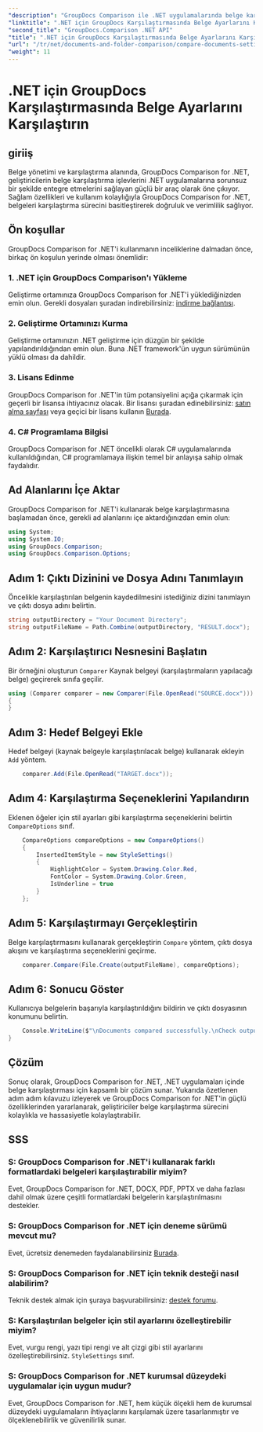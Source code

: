 ```yaml
---
"description": "GroupDocs Comparison ile .NET uygulamalarında belge karşılaştırmasını kolaylaştırın. Gelişmiş özelliklerle belgeleri zahmetsizce karşılaştırın."
"linktitle": ".NET için GroupDocs Karşılaştırmasında Belge Ayarlarını Karşılaştırın"
"second_title": "GroupDocs.Comparison .NET API"
"title": ".NET için GroupDocs Karşılaştırmasında Belge Ayarlarını Karşılaştırın"
"url": "/tr/net/documents-and-folder-comparison/compare-documents-settings-dotnet/"
"weight": 11
---
```


# .NET için GroupDocs Karşılaştırmasında Belge Ayarlarını Karşılaştırın

## giriiş
Belge yönetimi ve karşılaştırma alanında, GroupDocs Comparison for .NET, geliştiricilerin belge karşılaştırma işlevlerini .NET uygulamalarına sorunsuz bir şekilde entegre etmelerini sağlayan güçlü bir araç olarak öne çıkıyor. Sağlam özellikleri ve kullanım kolaylığıyla GroupDocs Comparison for .NET, belgeleri karşılaştırma sürecini basitleştirerek doğruluk ve verimlilik sağlıyor.
## Ön koşullar
GroupDocs Comparison for .NET'i kullanmanın inceliklerine dalmadan önce, birkaç ön koşulun yerinde olması önemlidir:
### 1. .NET için GroupDocs Comparison'ı Yükleme
Geliştirme ortamınıza GroupDocs Comparison for .NET'i yüklediğinizden emin olun. Gerekli dosyaları şuradan indirebilirsiniz: [indirme bağlantısı](https://releases.groupdocs.com/comparison/net/).
### 2. Geliştirme Ortamınızı Kurma
Geliştirme ortamınızın .NET geliştirme için düzgün bir şekilde yapılandırıldığından emin olun. Buna .NET framework'ün uygun sürümünün yüklü olması da dahildir.
### 3. Lisans Edinme
GroupDocs Comparison for .NET'in tüm potansiyelini açığa çıkarmak için geçerli bir lisansa ihtiyacınız olacak. Bir lisansı şuradan edinebilirsiniz: [satın alma sayfası](https://purchase.groupdocs.com/buy) veya geçici bir lisans kullanın [Burada](https://purchase.groupdocs.com/temporary-license/).
### 4. C# Programlama Bilgisi
GroupDocs Comparison for .NET öncelikli olarak C# uygulamalarında kullanıldığından, C# programlamaya ilişkin temel bir anlayışa sahip olmak faydalıdır.

## Ad Alanlarını İçe Aktar
GroupDocs Comparison for .NET'i kullanarak belge karşılaştırmasına başlamadan önce, gerekli ad alanlarını içe aktardığınızdan emin olun:
```csharp
using System;
using System.IO;
using GroupDocs.Comparison;
using GroupDocs.Comparison.Options;
```
## Adım 1: Çıktı Dizinini ve Dosya Adını Tanımlayın
Öncelikle karşılaştırılan belgenin kaydedilmesini istediğiniz dizini tanımlayın ve çıktı dosya adını belirtin.
```csharp
string outputDirectory = "Your Document Directory";
string outputFileName = Path.Combine(outputDirectory, "RESULT.docx");
```
## Adım 2: Karşılaştırıcı Nesnesini Başlatın
Bir örneğini oluşturun `Comparer` Kaynak belgeyi (karşılaştırmaların yapılacağı belge) geçirerek sınıfa geçilir.
```csharp
using (Comparer comparer = new Comparer(File.OpenRead("SOURCE.docx")))
{
}
```
## Adım 3: Hedef Belgeyi Ekle
Hedef belgeyi (kaynak belgeyle karşılaştırılacak belge) kullanarak ekleyin `Add` yöntem.
```csharp
    comparer.Add(File.OpenRead("TARGET.docx"));
```
## Adım 4: Karşılaştırma Seçeneklerini Yapılandırın
Eklenen öğeler için stil ayarları gibi karşılaştırma seçeneklerini belirtin `CompareOptions` sınıf.
```csharp
    CompareOptions compareOptions = new CompareOptions()
    {
        InsertedItemStyle = new StyleSettings()
        {
            HighlightColor = System.Drawing.Color.Red,
            FontColor = System.Drawing.Color.Green,
            IsUnderline = true
        }
    };
```
## Adım 5: Karşılaştırmayı Gerçekleştirin
Belge karşılaştırmasını kullanarak gerçekleştirin `Compare` yöntem, çıktı dosya akışını ve karşılaştırma seçeneklerini geçirme.
```csharp
    comparer.Compare(File.Create(outputFileName), compareOptions);
```
## Adım 6: Sonucu Göster
Kullanıcıya belgelerin başarıyla karşılaştırıldığını bildirin ve çıktı dosyasının konumunu belirtin.
```csharp
    Console.WriteLine($"\nDocuments compared successfully.\nCheck output in {Directory.GetCurrentDirectory()}.");
}
```

## Çözüm
Sonuç olarak, GroupDocs Comparison for .NET, .NET uygulamaları içinde belge karşılaştırması için kapsamlı bir çözüm sunar. Yukarıda özetlenen adım adım kılavuzu izleyerek ve GroupDocs Comparison for .NET'in güçlü özelliklerinden yararlanarak, geliştiriciler belge karşılaştırma sürecini kolaylıkla ve hassasiyetle kolaylaştırabilir.
## SSS
### S: GroupDocs Comparison for .NET'i kullanarak farklı formatlardaki belgeleri karşılaştırabilir miyim?
Evet, GroupDocs Comparison for .NET, DOCX, PDF, PPTX ve daha fazlası dahil olmak üzere çeşitli formatlardaki belgelerin karşılaştırılmasını destekler.
### S: GroupDocs Comparison for .NET için deneme sürümü mevcut mu?
Evet, ücretsiz denemeden faydalanabilirsiniz [Burada](https://releases.groupdocs.com/).
### S: GroupDocs Comparison for .NET için teknik desteği nasıl alabilirim?
Teknik destek almak için şuraya başvurabilirsiniz: [destek forumu](https://forum.groupdocs.com/c/comparison/12).
### S: Karşılaştırılan belgeler için stil ayarlarını özelleştirebilir miyim?
Evet, vurgu rengi, yazı tipi rengi ve alt çizgi gibi stil ayarlarını özelleştirebilirsiniz. `StyleSettings` sınıf.
### S: GroupDocs Comparison for .NET kurumsal düzeydeki uygulamalar için uygun mudur?
Evet, GroupDocs Comparison for .NET, hem küçük ölçekli hem de kurumsal düzeydeki uygulamaların ihtiyaçlarını karşılamak üzere tasarlanmıştır ve ölçeklenebilirlik ve güvenilirlik sunar.